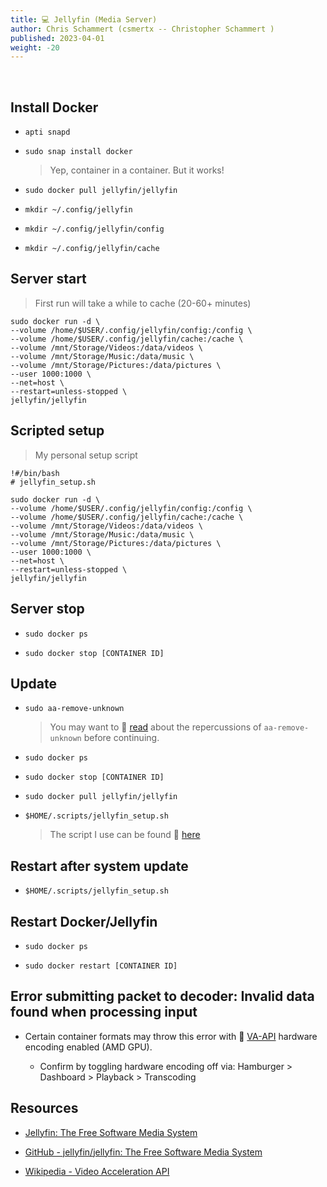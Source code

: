 ```yaml
---
title: 💻 Jellyfin (Media Server)
author: Chris Schammert (csmertx -- Christopher Schammert )
published: 2023-04-01
weight: -20
---
```


<!-- The content of this website was written by Christopher Schammert aka Chris Schammert -->

<br />

## Install Docker

- ```apti snapd```

- ```sudo snap install docker```

    > Yep, container in a container. But it works!

- ```sudo docker pull jellyfin/jellyfin```

- ```mkdir ~/.config/jellyfin```

- ```mkdir ~/.config/jellyfin/config```

- ```mkdir ~/.config/jellyfin/cache```

## Server start

> First run will take a while to cache (20-60+ minutes)

```
sudo docker run -d \
--volume /home/$USER/.config/jellyfin/config:/config \
--volume /home/$USER/.config/jellyfin/cache:/cache \
--volume /mnt/Storage/Videos:/data/videos \
--volume /mnt/Storage/Music:/data/music \
--volume /mnt/Storage/Pictures:/data/pictures \
--user 1000:1000 \
--net=host \
--restart=unless-stopped \
jellyfin/jellyfin
```

## Scripted setup

> My personal setup script

```
!#/bin/bash
# jellyfin_setup.sh

sudo docker run -d \
--volume /home/$USER/.config/jellyfin/config:/config \
--volume /home/$USER/.config/jellyfin/cache:/cache \
--volume /mnt/Storage/Videos:/data/videos \
--volume /mnt/Storage/Music:/data/music \
--volume /mnt/Storage/Pictures:/data/pictures \
--user 1000:1000 \
--net=host \
--restart=unless-stopped \
jellyfin/jellyfin
```

## Server stop

- ```sudo docker ps```

- ```sudo docker stop [CONTAINER ID]```

## Update

- ```sudo aa-remove-unknown```

    > You may want to 🔗 [read](https://forum.snapcraft.io/t/broken-apparmor/32191 "Snapcraft.io | Forum \ Broken Apparmor") about the repercussions of ```aa-remove-unknown``` before continuing.

- ```sudo docker ps```

- ```sudo docker stop [CONTAINER ID]```

- ```sudo docker pull jellyfin/jellyfin```

- ```$HOME/.scripts/jellyfin_setup.sh```

    > The script I use can be found 🔗 [here](https://github.com/csmertx/dotfiles/blob/master/scripts/jellyfin_setup.sh "Github.com | csmertx \ dotfiles \ scripts \ jellyfin_setup.sh")

## Restart after system update

- ```$HOME/.scripts/jellyfin_setup.sh```

## Restart Docker/Jellyfin

- ```sudo docker ps```

- ```sudo docker restart [CONTAINER ID]```

## Error submitting packet to decoder: Invalid data found when processing input

- Certain container formats may throw this error with 🔗 [VA-API](https://en.wikipedia.org/wiki/Video_Acceleration_API "Wikipedia | Video Acceleration API") hardware encoding enabled (AMD GPU).

    - Confirm by toggling hardware encoding off via: Hamburger > Dashboard > Playback > Transcoding

## Resources

- [Jellyfin: The Free Software Media System](https://jellyfin.org)

- [GitHub - jellyfin/jellyfin: The Free Software Media System](https://github.com/jellyfin/jellyfin)

- [Wikipedia - Video Acceleration API](https://en.wikipedia.org/wiki/Video_Acceleration_API)
